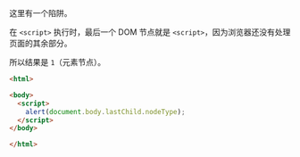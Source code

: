 这里有一个陷阱。

在 `<script>` 执行时，最后一个 DOM 节点就是 `<script>`，因为浏览器还没有处理页面的其余部分。

所以结果是 `1`（元素节点）。

```html run height=60
<html>

<body>
  <script>
    alert(document.body.lastChild.nodeType);
  </script>
</body>

</html>
```
